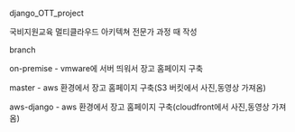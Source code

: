 django_OTT_project

국비지원교육 
멀티클라우드 아키텍쳐 전문가 과정 때 작성

branch

on-premise - vmware에 서버 띄워서 장고 홈페이지 구축

master - aws 환경에서 장고 홈페이지 구축(S3 버킷에서 사진,동영상 가져옴)

aws-django - aws 환경에서 장고 홈페이지 구축(cloudfront에서 사진,동영상 가져옴)

